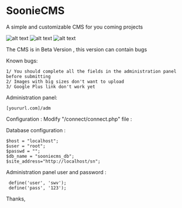 # SoonieCMS
A simple and customizable CMS for you coming projects

![alt text](https://i.imgur.com/jS2whh8.jpg)
![alt text](https://i.imgur.com/i0gIjax.png)
![alt text](https://i.imgur.com/82KRHNA.png)

The CMS is in Beta Version , this version can contain bugs 

Known bugs:
      
    1/ You should complete all the fields in the administration panel before submitting 
    2/ Images with big sizes don't want to upload
    3/ Google Plus link don't work yet 

Administration panel:
         
	[yoururl.com]/adm

Configuration : 
Modify "/connect/connect.php" file :

Database configuration :

	$host = "localhost";
	$user = "root";
	$passwd = "";
	$db_name = "sooniecms_db";
	$site_address="http://localhost/sn";

Administration panel user and password :


     define('user', 'swv');
     define('pass', '123');


Thanks,
